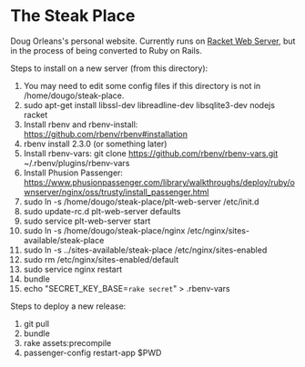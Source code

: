 # The Steak Place
Doug Orleans's personal website. Currently runs on [Racket Web Server](http://docs.racket-lang.org/web-server/),
but in the process of being converted to Ruby on Rails.

Steps to install on a new server (from this directory):

1. You may need to edit some config files if this directory is not in /home/dougo/steak-place.
2. sudo apt-get install libssl-dev libreadline-dev libsqlite3-dev nodejs racket
3. Install rbenv and rbenv-install: https://github.com/rbenv/rbenv#installation
4. rbenv install 2.3.0 (or something later)
5. Install rbenv-vars: git clone https://github.com/rbenv/rbenv-vars.git ~/.rbenv/plugins/rbenv-vars
6. Install Phusion Passenger: https://www.phusionpassenger.com/library/walkthroughs/deploy/ruby/ownserver/nginx/oss/trusty/install_passenger.html
7. sudo ln -s /home/dougo/steak-place/plt-web-server /etc/init.d
8. sudo update-rc.d plt-web-server defaults
9. sudo service plt-web-server start
10. sudo ln -s /home/dougo/steak-place/nginx /etc/nginx/sites-available/steak-place
11. sudo ln -s ../sites-available/steak-place /etc/nginx/sites-enabled
12. sudo rm /etc/nginx/sites-enabled/default
13. sudo service nginx restart
14. bundle
15. echo "SECRET_KEY_BASE=`rake secret`" > .rbenv-vars

Steps to deploy a new release:
1. git pull
2. bundle
3. rake assets:precompile
4. passenger-config restart-app $PWD
